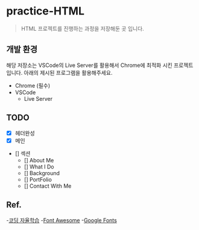 # practice-HTML

> HTML 프로젝트를 진행하는 과정을 저장해둔 곳 입니다.

## 개발 환경

해당 저장소는 VSCode의 Live Server를 활용해서 Chrome에 최적화 시킨 프로젝트 입니다. 아래의 제시된 프로그램을 활용해주세요.

- Chrome (필수)
- VSCode
    - Live Server

## TODO
- [X] 헤더완성
- [X] 메인
- [] 섹션
    - [] About Me
    - [] What I Do
    - [] Background
    - [] PortFolio
    - [] Contact With Me

## Ref.

-[코딩 자율학습]()
-[Font Awesome](https://fontawesome.com/)
-[Google Fonts](https://fonts.google.com/)
